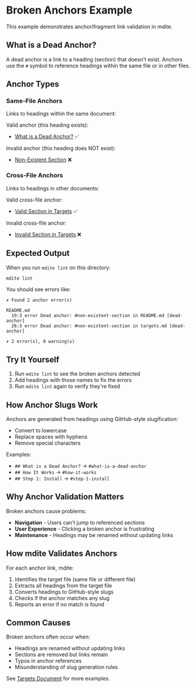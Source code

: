 # Broken Anchors Example

This example demonstrates anchor/fragment link validation in mdite.

## What is a Dead Anchor?

A dead anchor is a link to a heading (section) that doesn't exist. Anchors use the `#` symbol to reference headings within the same file or in other files.

## Anchor Types

### Same-File Anchors

Links to headings within the same document:

Valid anchor (this heading exists):
- [What is a Dead Anchor?](#what-is-a-dead-anchor) ✅

Invalid anchor (this heading does NOT exist):
- [Non-Existent Section](#non-existent-section) ❌

### Cross-File Anchors

Links to headings in other documents:

Valid cross-file anchor:
- [Valid Section in Targets](./targets.md#valid-section) ✅

Invalid cross-file anchor:
- [Invalid Section in Targets](./targets.md#non-existent-section) ❌

## Expected Output

When you run `mdite lint` on this directory:

```bash
mdite lint
```

You should see errors like:

```
✗ Found 2 anchor error(s)

README.md
  19:3 error Dead anchor: #non-existent-section in README.md [dead-anchor]
  26:3 error Dead anchor: #non-existent-section in targets.md [dead-anchor]

✗ 2 error(s), 0 warning(s)
```

## Try It Yourself

1. Run `mdite lint` to see the broken anchors detected
2. Add headings with those names to fix the errors
3. Run `mdite lint` again to verify they're fixed

## How Anchor Slugs Work

Anchors are generated from headings using GitHub-style slugification:
- Convert to lowercase
- Replace spaces with hyphens
- Remove special characters

Examples:
- `## What is a Dead Anchor?` → `#what-is-a-dead-anchor`
- `## How It Works` → `#how-it-works`
- `## Step 1: Install` → `#step-1-install`

## Why Anchor Validation Matters

Broken anchors cause problems:
- **Navigation** - Users can't jump to referenced sections
- **User Experience** - Clicking a broken anchor is frustrating
- **Maintenance** - Headings may be renamed without updating links

## How mdite Validates Anchors

For each anchor link, mdite:
1. Identifies the target file (same file or different file)
2. Extracts all headings from the target file
3. Converts headings to GitHub-style slugs
4. Checks if the anchor matches any slug
5. Reports an error if no match is found

## Common Causes

Broken anchors often occur when:
- Headings are renamed without updating links
- Sections are removed but links remain
- Typos in anchor references
- Misunderstanding of slug generation rules

See [Targets Document](./targets.md) for more examples.
